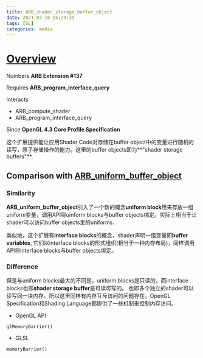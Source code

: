 ```yaml
---
title: ARB_shader_storage_buffer_object
date: 2021-03-18 15:29:39
tags: [GL]
categories: media
---
```


# [Overview](https://www.khronos.org/registry/OpenGL/extensions/ARB/ARB_shader_storage_buffer_object.txt)
Numbers **ARB Extension #137**

<!--more-->

Requires **ARB_program_interface_query**

Interacts
- ARB_compute_shader
- ARB_program_interface_query

Since **OpenGL 4.3 Core Profile Specification**

这个扩展提供能让应用Shader Code对存储在buffer object中的变量进行随机的读写，原子存储操作的能力。这里的buffer objects即为**"shader storage buffers"**.

## Comparison with [ARB_uniform_buffer_object](https://www.khronos.org/registry/OpenGL/extensions/ARB/ARB_uniform_buffer_object.txt)

### Similarity
**ARB_uniform_buffer_object**引入了一个新的概念**uniform block**用来存放一组uniform变量，调用API将uinform blocks与buffer objects绑定。实际上相当于让shader可以访问buffer objects里的uniforms.

类似地，这个扩展有**interface blocks**的概念，shader声明一组变量即**buffer variables**, 它们以interface blocks的形式组织(相当于一种内存布局)，同样调用API将interface blocks与buffer objects绑定。

### Difference
但是与uniform blocks最大的不同是，uniform blocks是只读的，而interface blocks也即**shader storage buffer**是可读可写的。
也即多个独立的shader可以读写同一块内存。所以这里同样有内存互斥访问的问题存在。OpenGL Specification和Shading Language都提供了一些机制来控制内存访问。

- OpenGL API
```
glMemoryBarrier()
```

- GLSL
```
memoryBarrier()
```


